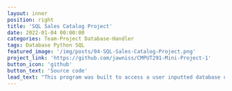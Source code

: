 ```yaml
---
layout: inner
position: right
title: 'SQL Sales Catalog Project'
date: 2022-01-04 00:00:00
categories: Team-Project Database-Handler
tags: Database Python SQL 
featured_image: '/img/posts/04-SQL-Sales-Catalog-Project.png'
project_link: 'https://github.com/jawniss/CMPUT291-Mini-Project-1'
button_icon: 'github'
button_text: 'Source code'
lead_text: "This program was built to access a user inputted database using SQL statements via a python handler. A database containing product information and product sales advertisements was used, and a python script was created to take in user inputs to display all products for sale, search for certain sales, and post product ads. There was also functionality to search for sellers information."
---
```

